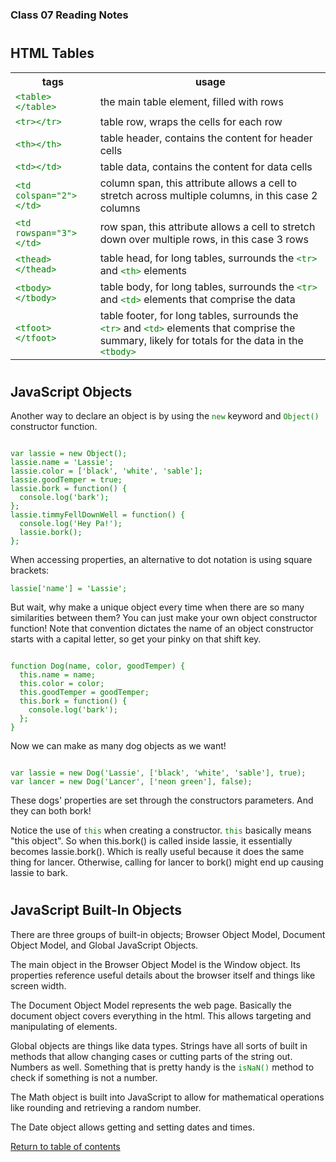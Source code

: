 <head>
  <style>
    code {
      color: green;
    }
  </style>
</head>

### Class 07 Reading Notes

<h1 id="htmltables"></h1>

## HTML Tables

<table>
  <tr>
    <th>tags</th>
    <th>usage</th>
  </tr>
  <tr>
    <td><code>&lt;table>&lt;/table></code></td>
    <td>the main table element, filled with rows</td>
  </tr>
  <tr>
    <td><code>&lt;tr>&lt;/tr></code></td>
    <td>table row, wraps the cells for each row</td>
  </tr>
  <tr>
    <td><code>&lt;th>&lt;/th></code></td>
    <td>table header, contains the content for header cells</td>
  </tr>
  <tr>
    <td><code>&lt;td>&lt;/td></code></td>
    <td>table data, contains the content for data cells</td>
  </tr>
  <tr>
    <td><code>&lt;td colspan="2">&lt;/td></code></td>
    <td>column span, this attribute allows a cell to stretch across multiple columns, in this case 2 columns</td>
  </tr>
  <tr>
    <td><code>&lt;td rowspan="3">&lt;/td></code></td>
    <td>row span, this attribute allows a cell to stretch down over multiple rows, in this case 3 rows</td>
  </tr>
  <tr>
    <td><code>&lt;thead>&lt;/thead></code></td>
    <td>table head, for long tables, surrounds the <code>&lt;tr></code> and <code>&lt;th></code> elements</td>
  </tr>
  <tr>
    <td><code>&lt;tbody>&lt;/tbody></code></td>
    <td>table body, for long tables, surrounds the <code>&lt;tr></code> and <code>&lt;td></code> elements that comprise the data</td>
  </tr>
  <tr>
    <td><code>&lt;tfoot>&lt;/tfoot></code></td>
    <td>table footer, for long tables, surrounds the <code>&lt;tr></code> and <code>&lt;td></code> elements that comprise the summary, likely for totals for the data in the <code>&lt;tbody></code></td>
  </tr>
</table>

<h1 id="jsobjects"></h1>

## JavaScript Objects

Another way to declare an object is by using the `new` keyword and `Object()` constructor function.

<pre><code style="color: green;">
var lassie = new Object();
lassie.name = 'Lassie';
lassie.color = ['black', 'white', 'sable'];
lassie.goodTemper = true;
lassie.bork = function() {
  console.log('bark');
};
lassie.timmyFellDownWell = function() {
  console.log('Hey Pa!');
  lassie.bork();
};
</code></pre>

When accessing properties, an alternative to dot notation is using square brackets:

`lassie['name'] = 'Lassie';`

But wait, why make a unique object every time when there are so many similarities between them? You can just make your own object constructor function! Note that convention dictates the name of an object constructor starts with a capital letter, so get your pinky on that shift key.

<pre><code style="color: green;">
function Dog(name, color, goodTemper) {
  this.name = name;
  this.color = color;
  this.goodTemper = goodTemper;
  this.bork = function() {
    console.log('bark');
  };
}
</code></pre>

Now we can make as many dog objects as we want!

<pre><code style="color: green;">
var lassie = new Dog('Lassie', ['black', 'white', 'sable'], true);
var lancer = new Dog('Lancer', ['neon green'], false);
</code></pre>

These dogs' properties are set through the constructors parameters. And they can both bork!

Notice the use of `this` when creating a constructor. `this` basically means "this object". So when this.bork() is called inside lassie, it essentially becomes lassie.bork(). Which is really useful because it does the same thing for lancer. Otherwise, calling for lancer to bork() might end up causing lassie to bark.

<h1 id="builtin"></h1>

## JavaScript Built-In Objects

There are three groups of built-in objects; Browser Object Model, Document Object Model, and Global JavaScript Objects.

The main object in the Browser Object Model is the Window object. Its properties reference useful details about the browser itself and things like screen width.

The Document Object Model represents the web page. Basically the document object covers everything in the html. This allows targeting and manipulating of elements.

Global objects are things like data types. Strings have all sorts of built in methods that allow changing cases or cutting parts of the string out. Numbers as well. Something that is pretty handy is the `isNaN()` method to check if something is not a number.

The Math object is built into JavaScript to allow for mathematical operations like rounding and retrieving a random number.

The Date object allows getting and setting dates and times.

[Return to table of contents](../README.md)

